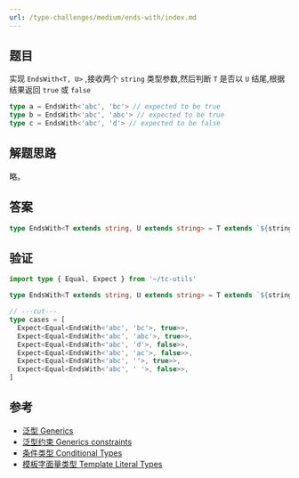```yaml
---
url: /type-challenges/medium/ends-with/index.md
---
```

## 题目

实现 `EndsWith<T, U>` ,接收两个 `string` 类型参数,然后判断 `T` 是否以 `U` 结尾,根据结果返回 `true` 或 `false`

```ts
type a = EndsWith<'abc', 'bc'> // expected to be true
type b = EndsWith<'abc', 'abc'> // expected to be true
type c = EndsWith<'abc', 'd'> // expected to be false
```

## 解题思路

略。

## 答案

```ts
type EndsWith<T extends string, U extends string> = T extends `${string}${U}` ? true : false
```

## 验证

```ts twoslash
import type { Equal, Expect } from '~/tc-utils'

type EndsWith<T extends string, U extends string> = T extends `${string}${U}` ? true : false

// ---cut---
type cases = [
  Expect<Equal<EndsWith<'abc', 'bc'>, true>>,
  Expect<Equal<EndsWith<'abc', 'abc'>, true>>,
  Expect<Equal<EndsWith<'abc', 'd'>, false>>,
  Expect<Equal<EndsWith<'abc', 'ac'>, false>>,
  Expect<Equal<EndsWith<'abc', ''>, true>>,
  Expect<Equal<EndsWith<'abc', ' '>, false>>,
]
```

## 参考

* [泛型 Generics](https://www.typescriptlang.org/docs/handbook/2/generics.html)
* [泛型约束 Generics constraints](https://www.typescriptlang.org/docs/handbook/2/generics.html#generic-constraints)
* [条件类型 Conditional Types](https://www.typescriptlang.org/docs/handbook/2/conditional-types.html)
* [模板字面量类型 Template Literal Types](https://www.typescriptlang.org/docs/handbook/2/template-literal-types.html)
